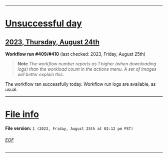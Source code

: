 
***

# [Unsuccessful day](#Unsuccessful-day)

## [2023, Thursday, August 24th](#2023-Thursday-August-24th)

**Workflow run #409/#410** (last checked: 2023, Friday, August 25th)

> **Note** _The workflow number reports as 1 higher (when downloading logs) than the workload count in the actions menu. A set of images will better explain this._

The workflow ran successfully today. Workflow run logs are available, as usual.

***

# [File info](#File-info)

**File version:** `1 (2023, Friday, August 25th at 02:12 pm PST)`

###### [EOF](#EOF)

***

